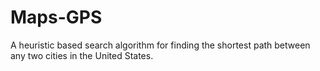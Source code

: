 # Maps-GPS
A heuristic based search algorithm for finding the shortest path between any two cities in the United States.
